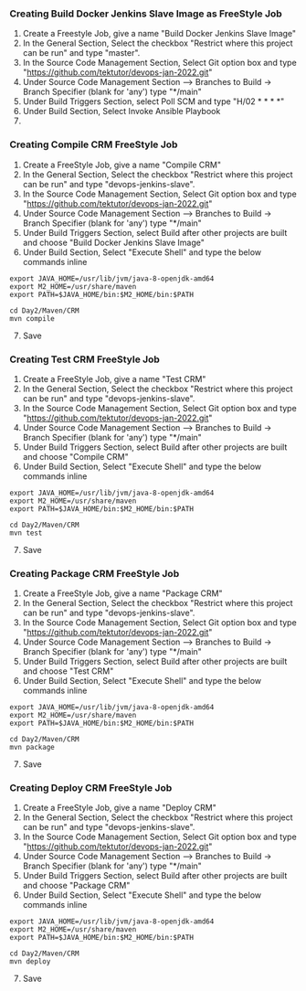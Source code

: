 ### Creating Build Docker Jenkins Slave Image as FreeStyle Job
1. Create a Freestyle Job, give a name "Build Docker Jenkins Slave Image"
2. In the General Section, Select the checkbox "Restrict where this project can be run" and type "master".
3. In the Source Code Management Section, Select Git option box and type "https://github.com/tektutor/devops-jan-2022.git"
4. Under Source Code Management Section --> Branches to Build -> Branch Specifier (blank for 'any') type "*/main"
5. Under Build Triggers Section, select Poll SCM and type "H/02 * * * *"
6. Under Build Section, Select Invoke Ansible Playbook
7. 
### Creating Compile CRM FreeStyle Job
1. Create a FreeStyle Job, give a name "Compile CRM"
2. In the General Section, Select the checkbox "Restrict where this project can be run" and type "devops-jenkins-slave".
3. In the Source Code Management Section, Select Git option box and type "https://github.com/tektutor/devops-jan-2022.git"
4. Under Source Code Management Section --> Branches to Build -> Branch Specifier (blank for 'any') type "*/main"
5. Under Build Triggers Section, select Build after other projects are built and choose "Build Docker Jenkins Slave Image"
6. Under Build Section, Select "Execute Shell" and type the below commands inline
```
export JAVA_HOME=/usr/lib/jvm/java-8-openjdk-amd64
export M2_HOME=/usr/share/maven
export PATH=$JAVA_HOME/bin:$M2_HOME/bin:$PATH

cd Day2/Maven/CRM
mvn compile
```
7. Save

### Creating Test CRM FreeStyle Job
1. Create a FreeStyle Job, give a name "Test CRM"
2. In the General Section, Select the checkbox "Restrict where this project can be run" and type "devops-jenkins-slave".
3. In the Source Code Management Section, Select Git option box and type "https://github.com/tektutor/devops-jan-2022.git"
4. Under Source Code Management Section --> Branches to Build -> Branch Specifier (blank for 'any') type "*/main"
5. Under Build Triggers Section, select Build after other projects are built and choose "Compile CRM"
6. Under Build Section, Select "Execute Shell" and type the below commands inline
```
export JAVA_HOME=/usr/lib/jvm/java-8-openjdk-amd64
export M2_HOME=/usr/share/maven
export PATH=$JAVA_HOME/bin:$M2_HOME/bin:$PATH

cd Day2/Maven/CRM
mvn test
```
7. Save

### Creating Package CRM FreeStyle Job
1. Create a FreeStyle Job, give a name "Package CRM"
2. In the General Section, Select the checkbox "Restrict where this project can be run" and type "devops-jenkins-slave".
3. In the Source Code Management Section, Select Git option box and type "https://github.com/tektutor/devops-jan-2022.git"
4. Under Source Code Management Section --> Branches to Build -> Branch Specifier (blank for 'any') type "*/main"
5. Under Build Triggers Section, select Build after other projects are built and choose "Test CRM"
6. Under Build Section, Select "Execute Shell" and type the below commands inline
```
export JAVA_HOME=/usr/lib/jvm/java-8-openjdk-amd64
export M2_HOME=/usr/share/maven
export PATH=$JAVA_HOME/bin:$M2_HOME/bin:$PATH

cd Day2/Maven/CRM
mvn package
```
7. Save

### Creating Deploy CRM FreeStyle Job
1. Create a FreeStyle Job, give a name "Deploy CRM"
2. In the General Section, Select the checkbox "Restrict where this project can be run" and type "devops-jenkins-slave".
3. In the Source Code Management Section, Select Git option box and type "https://github.com/tektutor/devops-jan-2022.git"
4. Under Source Code Management Section --> Branches to Build -> Branch Specifier (blank for 'any') type "*/main"
5. Under Build Triggers Section, select Build after other projects are built and choose "Package CRM"
6. Under Build Section, Select "Execute Shell" and type the below commands inline
```
export JAVA_HOME=/usr/lib/jvm/java-8-openjdk-amd64
export M2_HOME=/usr/share/maven
export PATH=$JAVA_HOME/bin:$M2_HOME/bin:$PATH

cd Day2/Maven/CRM
mvn deploy
```
7. Save
